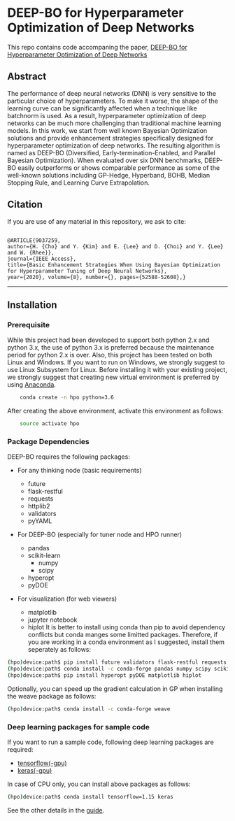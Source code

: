 # DEEP-BO for Hyperparameter Optimization of Deep Networks

This repo contains code accompaning the paper, [DEEP-BO for Hyperparameter Optimization of Deep Networks](https://arxiv.org/abs/1905.09680)  

## Abstract

The performance of deep neural networks (DNN) is very sensitive to the particular choice of hyperparameters. To make it worse, the shape of the learning curve can be significantly affected when a technique like batchnorm is used. As a result, hyperparameter optimization of deep networks can be much more challenging than traditional machine learning models. In this work, we start from well known Bayesian Optimization solutions and provide enhancement strategies specifically designed for hyperparameter optimization of deep networks. 
The resulting algorithm is named as DEEP-BO (Diversified, Early-termination-Enabled, and Parallel Bayesian Optimization). When evaluated over six DNN benchmarks, DEEP-BO easily outperforms or shows comparable performance as some of the well-known solutions including GP-Hedge, Hyperband, BOHB, Median Stopping Rule, and Learning Curve Extrapolation.


## Citation

If you are use of any material in this repository, we ask to cite:

```

@ARTICLE{9037259, 
author={H. {Cho} and Y. {Kim} and E. {Lee} and D. {Choi} and Y. {Lee} and W. {Rhee}}, 
journal={IEEE Access}, 
title={Basic Enhancement Strategies When Using Bayesian Optimization for Hyperparameter Tuning of Deep Neural Networks}, 
year={2020}, volume={8}, number={}, pages={52588-52608},}
```

-------

## Installation

### Prerequisite

While this project had been developed to support both python 2.x and python 3.x, the use of python 3.x is preferred because the maintenance period for python 2.x is over.
Also, this project has been tested on both Linux and Windows. 
If you want to run on Windows, we strongly suggest to use Linux Subsystem for Linux.
Before installing it with your existing project, we strongly suggest that creating new virtual environment is preferred by using [Anaconda](https://www.anaconda.com/download/).

```bash
    conda create -n hpo python=3.6
```

After creating the above environment, activate this environment as follows:

```bash
    source activate hpo
```

### Package Dependencies

DEEP-BO requires the following packages:

* For any thinking node (basic requirements)
  * future
  * flask-restful
  * requests
  * httplib2
  * validators
  * pyYAML

* For DEEP-BO (especially for tuner node and HPO runner)
  * pandas
  * scikit-learn
    * numpy
    * scipy
  * hyperopt
  * pyDOE

* For visualization (for web viewers)
  * matplotlib
  * jupyter notebook
  * hiplot
It is better to install using conda than pip to avoid dependency conflicts but conda manges some limitted packages.
Therefore, if you are working in a conda environment as I suggested, install them seperately as follows:

```bash
(hpo)device:path$ pip install future validators flask-restful requests httplib2 pyYAML
(hpo)device:path$ conda install -c conda-forge pandas numpy scipy scikit-learn notebook
(hpo)device:path$ pip install hyperopt pyDOE matplotlib hiplot
```

Optionally, you can speed up the gradient calculation in GP when installing the weave package as follows:
```bash
(hpo)device:path$ conda install -c conda-forge weave
```

### Deep learning packages for sample code

If you want to run a sample code, following deep learning packages are required:

* [tensorflow(-gpu)](https://www.tensorflow.org/install)
* [keras(-gpu)](https://keras.io/#installation)

In case of CPU only, you can install above packages as follows:

```bash
(hpo)device:path$ conda install tensorflow=1.15 keras
```

See the other details in the [guide](https://github.com/snu-adsl/DEEP-BO/wiki). 


